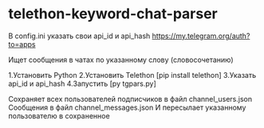 # telethon-keyword-chat-parser

В config.ini указать свои api_id и api_hash 
https://my.telegram.org/auth?to=apps

Ищет сообщения в чатах по указанному слову (словосочетанию)

1.Установить Python
2.Установить Telethon [pip install telethon]
3.Указать api_id и api_hash
4.Запустить [py tgpars.py]


Сохраняет всех пользователей подписчиков в файл channel_users.json
Сообщения в файл channel_messages.json
И пересылает указанному пользователю в сохраненное

